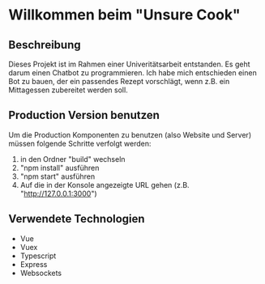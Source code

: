 # Willkommen beim "Unsure Cook"

## Beschreibung

Dieses Projekt ist im Rahmen einer Univeritätsarbeit entstanden. Es geht darum einen Chatbot zu programmieren.
Ich habe mich entschieden einen Bot zu bauen, der ein passendes Rezept vorschlägt, wenn z.B. ein Mittagessen
zubereitet werden soll.

## Production Version benutzen

Um die Production Komponenten zu benutzen (also Website und Server) müssen folgende Schritte verfolgt werden:

1. in den Ordner "build" wechseln
2. "npm install" ausführen
3. "npm start" ausführen
4. Auf die in der Konsole angezeigte URL gehen (z.B. "http://127.0.0.1:3000")

## Verwendete Technologien

- Vue
- Vuex
- Typescript
- Express
- Websockets
